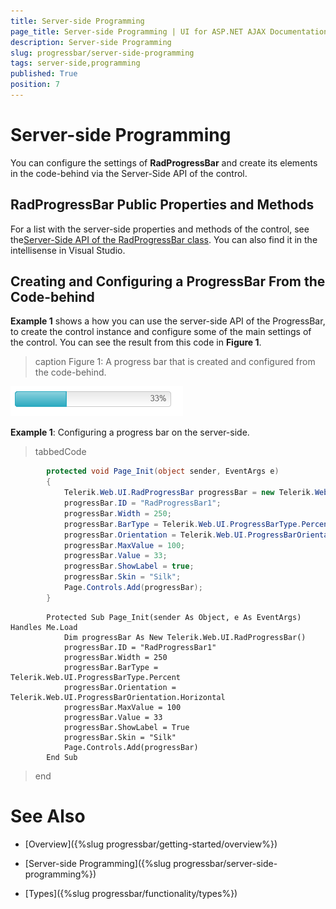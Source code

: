 ```yaml
---
title: Server-side Programming
page_title: Server-side Programming | UI for ASP.NET AJAX Documentation
description: Server-side Programming
slug: progressbar/server-side-programming
tags: server-side,programming
published: True
position: 7
---
```


# Server-side Programming



You can configure the settings of __RadProgressBar__ and create its elements in the code-behind via the Server-Side API of the control.

## RadProgressBar Public Properties and Methods

For a list with the server-side properties and methods of the control, see the[Server-Side API of the RadProgressBar class](http://www.telerik.com/help/aspnet-ajax/t_telerik_web_ui_radprogressbar.html). You can also find it in the intellisense in Visual Studio.

## Creating and Configuring a ProgressBar From the Code-behind

__Example 1__ shows a how you can use the server-side API of the ProgressBar, to create the control instance and configure some of the main	settings of the control. You can see the result from this code in __Figure 1__.
>caption Figure 1: A progress bar that is created and configured from the code-behind.

![programmatically-created-progress-bar](images/programmatically-created-progress-bar.png)

__Example 1__: Configuring a progress bar on the server-side.

>tabbedCode

````C#
		protected void Page_Init(object sender, EventArgs e)
		{
			Telerik.Web.UI.RadProgressBar progressBar = new Telerik.Web.UI.RadProgressBar();
			progressBar.ID = "RadProgressBar1";
			progressBar.Width = 250;
			progressBar.BarType = Telerik.Web.UI.ProgressBarType.Percent;
			progressBar.Orientation = Telerik.Web.UI.ProgressBarOrientation.Horizontal;
			progressBar.MaxValue = 100;
			progressBar.Value = 33;
			progressBar.ShowLabel = true;
			progressBar.Skin = "Silk";
			Page.Controls.Add(progressBar);
		}
````
````VB
		Protected Sub Page_Init(sender As Object, e As EventArgs) Handles Me.Load
			Dim progressBar As New Telerik.Web.UI.RadProgressBar()
			progressBar.ID = "RadProgressBar1"
			progressBar.Width = 250
			progressBar.BarType = Telerik.Web.UI.ProgressBarType.Percent
			progressBar.Orientation = Telerik.Web.UI.ProgressBarOrientation.Horizontal
			progressBar.MaxValue = 100
			progressBar.Value = 33
			progressBar.ShowLabel = True
			progressBar.Skin = "Silk"
			Page.Controls.Add(progressBar)
		End Sub
````
>end

# See Also

 * [Overview]({%slug progressbar/getting-started/overview%})

 * [Server-side Programming]({%slug progressbar/server-side-programming%})

 * [Types]({%slug progressbar/functionality/types%})
